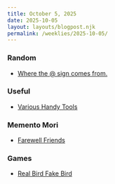 ```yaml
---
title: October 5, 2025
date: 2025-10-05
layout: layouts/blogpost.njk
permalink: /weeklies/2025-10-05/
---
```


### Random
* <span meta="2025-09-28T23:05"></span> [Where the @ sign comes from.](https://www.bbc.com/future/article/20250923-the-3000-year-old-story-hidden-in-your-keyboard)

### Useful
* <span meta="2025-09-28T23:09"></span> [Various Handy Tools](https://toolbrew.co/)

### Memento Mori
* <span meta="2025-09-28T23:13"></span> [Farewell Friends](https://humbledollar.com/forum/farewell-friends/)

### Games
* <span meta="2025-10-01T04:09"></span> [Real Bird Fake Bird](https://realbirdfakebird.com/)
